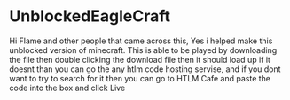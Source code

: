 # UnblockedEagleCraft
<p1> Hi Flame and other people that came across this, Yes i helped make this unblocked version of minecraft. This is able to be played by downloading the file then double clicking the download file then it should load up if it doesnt than you can go the any htlm code hosting servise, and if you dont want to try to search for it then you can go to HTLM Cafe and paste the code into the box and click Live
